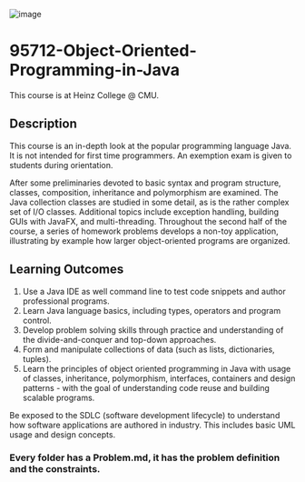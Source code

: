 ![image](https://github.com/iAyushG/95712-Object-Oriented-Programming-in-Java/assets/66333673/93991b50-8497-4edb-8fc0-2f4857d2cd42)
# 95712-Object-Oriented-Programming-in-Java
This course is at Heinz College @ CMU.

## Description

This course is an in-depth look at the popular programming language Java. It is not intended for first time programmers. An exemption exam is given to students during orientation.

After some preliminaries devoted to basic syntax and program structure, classes, composition, inheritance and polymorphism are examined. The Java collection classes are studied in some detail, as is the rather complex set of I/O classes. Additional topics include exception handling, building GUIs with JavaFX, and multi-threading. Throughout the second half of the course, a series of homework problems develops a non-toy application, illustrating by example how larger object-oriented programs are organized.

## Learning Outcomes

1. Use a Java IDE as well command line to test code snippets and author professional programs.
2. Learn Java language basics, including types, operators and program control.
3. Develop problem solving skills through practice and understanding of the divide-and-conquer and top-down approaches.
4. Form and manipulate collections of data (such as lists, dictionaries, tuples).
5. Learn the principles of object oriented programming in Java with usage of classes, inheritance, polymorphism, interfaces, containers and design patterns - with the goal of understanding code reuse and building scalable programs.

Be exposed to the SDLC (software development lifecycle) to understand how software applications are authored in industry.  This includes basic UML usage and design concepts.

### Every folder has a Problem.md, it has the problem definition and the constraints.
